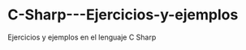 C-Sharp---Ejercicios-y-ejemplos
===============================

Ejercicios y ejemplos en el lenguaje C Sharp
